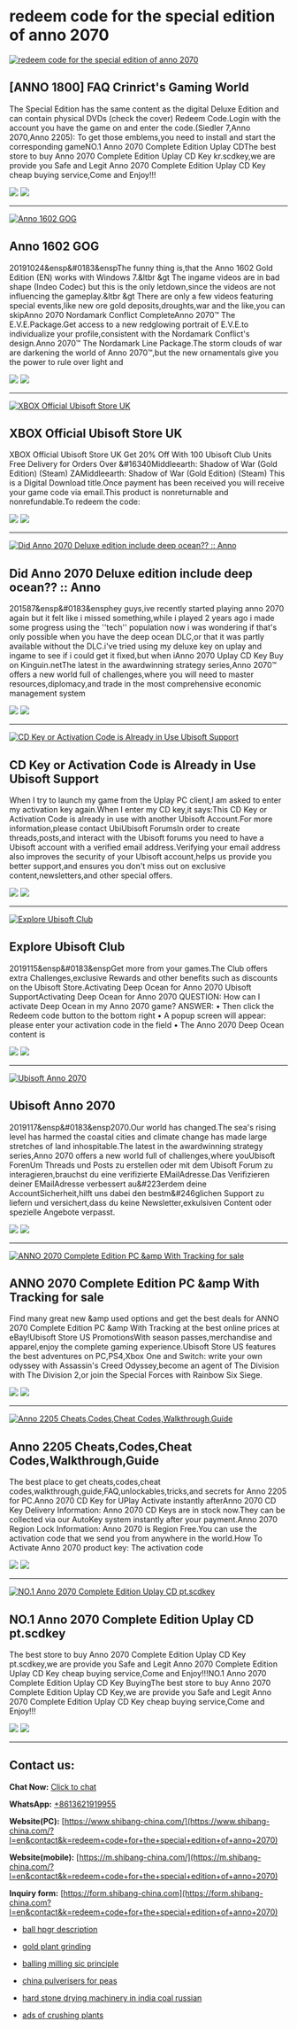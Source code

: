# redeem code for the special edition of anno 2070

<a href="https://swt.shibang-china.com/?l=en&img&k=redeem+code+for+the+special+edition+of+anno+2070" target="_blank">![redeem code for the special edition of anno 2070](http://static.shibang-china.com/all-800x300/1085.jpg)</a>

## [ANNO 1800] FAQ Crinrict's Gaming World
The Special Edition has the same content as the digital Deluxe Edition and can contain physical DVDs (check the cover) Redeem Code.Login with the account you have the game on and enter the code.(Siedler 7,Anno 2070,Anno 2205): To get those emblems,you need to install and start the corresponding gameNO.1 Anno 2070 Complete Edition Uplay CDThe best store to buy Anno 2070 Complete Edition Uplay CD Key kr.scdkey,we are provide you Safe and Legit Anno 2070 Complete Edition Uplay CD Key cheap buying service,Come and Enjoy!!!


<a href="https://whatsapp.shibangsoft.com/WhatsApp.php" target="_blank" title="WhatsApp">![](http://static.shibang-china.com/icon/whatsapp.png)</a> <a href="https://swt.shibang-china.com/?l=en&icon&k=redeem+code+for+the+special+edition+of+anno+2070" target="_blank">![](http://static.shibang-china.com/icon/chat-en.png)</a>

---

<a href="https://swt.shibang-china.com/?l=en&img&k=redeem+code+for+the+special+edition+of+anno+2070" target="_blank">![Anno 1602 GOG](http://static.shibang-china.com/all-800x300/284.jpg)</a>

## Anno 1602 GOG
20191024&ensp&#0183&enspThe funny thing is,that the Anno 1602 Gold Edition (EN) works with Windows 7.&ltbr &gt The ingame videos are in bad shape (Indeo Codec) but this is the only letdown,since the videos are not influencing the gameplay.&ltbr &gt There are only a few videos featuring special events,like new ore gold deposits,droughts,war and the like,you can skipAnno 2070 Nordamark Conflict CompleteAnno 2070™ The E.V.E.Package.Get access to a new redglowing portrait of E.V.E.to individualize your profile,consistent with the Nordamark Conflict's design.Anno 2070™ The Nordamark Line Package.The storm clouds of war are darkening the world of Anno 2070™,but the new ornamentals give you the power to rule over light and


<a href="https://whatsapp.shibangsoft.com/WhatsApp.php" target="_blank" title="WhatsApp">![](http://static.shibang-china.com/icon/whatsapp.png)</a> <a href="https://swt.shibang-china.com/?l=en&icon&k=redeem+code+for+the+special+edition+of+anno+2070" target="_blank">![](http://static.shibang-china.com/icon/chat-en.png)</a>

---

<a href="https://swt.shibang-china.com/?l=en&img&k=redeem+code+for+the+special+edition+of+anno+2070" target="_blank">![XBOX Official Ubisoft Store UK](http://static.shibang-china.com/all-800x300/891.jpg)</a>

## XBOX Official Ubisoft Store UK
XBOX Official Ubisoft Store UK Get 20% Off With 100 Ubisoft Club Units Free Delivery for Orders Over &#16340Middleearth: Shadow of War (Gold Edition) (Steam) ZAMiddleearth: Shadow of War (Gold Edition) (Steam) This is a Digital Download title.Once payment has been received you will receive your game code via email.This product is nonreturnable and nonrefundable.To redeem the code:


<a href="https://whatsapp.shibangsoft.com/WhatsApp.php" target="_blank" title="WhatsApp">![](http://static.shibang-china.com/icon/whatsapp.png)</a> <a href="https://swt.shibang-china.com/?l=en&icon&k=redeem+code+for+the+special+edition+of+anno+2070" target="_blank">![](http://static.shibang-china.com/icon/chat-en.png)</a>

---

<a href="https://swt.shibang-china.com/?l=en&img&k=redeem+code+for+the+special+edition+of+anno+2070" target="_blank">![Did Anno 2070 Deluxe edition include deep ocean?? :: Anno](http://static.shibang-china.com/all-800x300/1400.jpg)</a>

## Did Anno 2070 Deluxe edition include deep ocean?? :: Anno
201587&ensp&#0183&ensphey guys,ive recently started playing anno 2070 again but it felt like i missed something,while i played 2 years ago i made some progress using the ''tech'' population now i was wondering if that's only possible when you have the deep ocean DLC,or that it was partly available without the DLC.i've tried using my deluxe key on uplay and ingame to see if i could get it fixed,but when iAnno 2070 Uplay CD Key Buy on Kinguin.netThe latest in the awardwinning strategy series,Anno 2070™ offers a new world full of challenges,where you will need to master resources,diplomacy,and trade in the most comprehensive economic management system


<a href="https://whatsapp.shibangsoft.com/WhatsApp.php" target="_blank" title="WhatsApp">![](http://static.shibang-china.com/icon/whatsapp.png)</a> <a href="https://swt.shibang-china.com/?l=en&icon&k=redeem+code+for+the+special+edition+of+anno+2070" target="_blank">![](http://static.shibang-china.com/icon/chat-en.png)</a>

---

<a href="https://swt.shibang-china.com/?l=en&img&k=redeem+code+for+the+special+edition+of+anno+2070" target="_blank">![CD Key or Activation Code is Already in Use Ubisoft Support](http://static.shibang-china.com/all-800x300/382.jpg)</a>

## CD Key or Activation Code is Already in Use Ubisoft Support
When I try to launch my game from the Uplay PC client,I am asked to enter my activation key again.When I enter my CD key,it says:This CD Key or Activation Code is already in use with another Ubisoft Account.For more information,please contact UbiUbisoft ForumsIn order to create threads,posts,and interact with the Ubisoft forums you need to have a Ubisoft account with a verified email address.Verifying your email address also improves the security of your Ubisoft account,helps us provide you better support,and ensures you don't miss out on exclusive content,newsletters,and other special offers.


<a href="https://whatsapp.shibangsoft.com/WhatsApp.php" target="_blank" title="WhatsApp">![](http://static.shibang-china.com/icon/whatsapp.png)</a> <a href="https://swt.shibang-china.com/?l=en&icon&k=redeem+code+for+the+special+edition+of+anno+2070" target="_blank">![](http://static.shibang-china.com/icon/chat-en.png)</a>

---

<a href="https://swt.shibang-china.com/?l=en&img&k=redeem+code+for+the+special+edition+of+anno+2070" target="_blank">![Explore Ubisoft Club](http://static.shibang-china.com/all-800x300/579.jpg)</a>

## Explore Ubisoft Club
2019115&ensp&#0183&enspGet more from your games.The Club offers extra Challenges,exclusive Rewards and other benefits such as discounts on the Ubisoft Store.Activating Deep Ocean for Anno 2070 Ubisoft SupportActivating Deep Ocean for Anno 2070 QUESTION: How can I activate Deep Ocean in my Anno 2070 game? ANSWER: • Then click the Redeem code button to the bottom right • A popup screen will appear: please enter your activation code in the field • The Anno 2070 Deep Ocean content is


<a href="https://whatsapp.shibangsoft.com/WhatsApp.php" target="_blank" title="WhatsApp">![](http://static.shibang-china.com/icon/whatsapp.png)</a> <a href="https://swt.shibang-china.com/?l=en&icon&k=redeem+code+for+the+special+edition+of+anno+2070" target="_blank">![](http://static.shibang-china.com/icon/chat-en.png)</a>

---

<a href="https://swt.shibang-china.com/?l=en&img&k=redeem+code+for+the+special+edition+of+anno+2070" target="_blank">![Ubisoft Anno 2070](http://static.shibang-china.com/all-800x300/1508.jpg)</a>

## Ubisoft Anno 2070
2019117&ensp&#0183&ensp2070.Our world has changed.The sea's rising level has harmed the coastal cities and climate change has made large stretches of land inhospitable.The latest in the awardwinning strategy series,Anno 2070 offers a new world full of challenges,where youUbisoft ForenUm Threads und Posts zu erstellen oder mit dem Ubisoft Forum zu interagieren,brauchst du eine verifizierte EMailAdresse.Das Verifizieren deiner EMailAdresse verbessert au&#223erdem deine AccountSicherheit,hilft uns dabei den bestm&#246glichen Support zu liefern und versichert,dass du keine Newsletter,exkulsiven Content oder spezielle Angebote verpasst.


<a href="https://whatsapp.shibangsoft.com/WhatsApp.php" target="_blank" title="WhatsApp">![](http://static.shibang-china.com/icon/whatsapp.png)</a> <a href="https://swt.shibang-china.com/?l=en&icon&k=redeem+code+for+the+special+edition+of+anno+2070" target="_blank">![](http://static.shibang-china.com/icon/chat-en.png)</a>

---

<a href="https://swt.shibang-china.com/?l=en&img&k=redeem+code+for+the+special+edition+of+anno+2070" target="_blank">![ANNO 2070 Complete Edition PC &amp With Tracking for sale](http://static.shibang-china.com/all-800x300/382.jpg)</a>

## ANNO 2070 Complete Edition PC &amp With Tracking for sale
Find many great new &amp used options and get the best deals for ANNO 2070 Complete Edition PC &amp With Tracking at the best online prices at eBay!Ubisoft Store US PromotionsWith season passes,merchandise and apparel,enjoy the complete gaming experience.Ubisoft Store US features the best adventures on PC,PS4,Xbox One and Switch: write your own odyssey with Assassin's Creed Odyssey,become an agent of The Division with The Division 2,or join the Special Forces with Rainbow Six Siege.


<a href="https://whatsapp.shibangsoft.com/WhatsApp.php" target="_blank" title="WhatsApp">![](http://static.shibang-china.com/icon/whatsapp.png)</a> <a href="https://swt.shibang-china.com/?l=en&icon&k=redeem+code+for+the+special+edition+of+anno+2070" target="_blank">![](http://static.shibang-china.com/icon/chat-en.png)</a>

---

<a href="https://swt.shibang-china.com/?l=en&img&k=redeem+code+for+the+special+edition+of+anno+2070" target="_blank">![Anno 2205 Cheats,Codes,Cheat Codes,Walkthrough,Guide](http://static.shibang-china.com/all-800x300/918.jpg)</a>

## Anno 2205 Cheats,Codes,Cheat Codes,Walkthrough,Guide
The best place to get cheats,codes,cheat codes,walkthrough,guide,FAQ,unlockables,tricks,and secrets for Anno 2205 for PC.Anno 2070 CD Key for UPlay Activate instantly afterAnno 2070 CD Key Delivery Information: Anno 2070 CD Keys are in stock now.They can be collected via our AutoKey system instantly after your payment.Anno 2070 Region Lock Information: Anno 2070 is Region Free.You can use the activation code that we send you from anywhere in the world.How To Activate Anno 2070 product key: The activation code


<a href="https://whatsapp.shibangsoft.com/WhatsApp.php" target="_blank" title="WhatsApp">![](http://static.shibang-china.com/icon/whatsapp.png)</a> <a href="https://swt.shibang-china.com/?l=en&icon&k=redeem+code+for+the+special+edition+of+anno+2070" target="_blank">![](http://static.shibang-china.com/icon/chat-en.png)</a>

---

<a href="https://swt.shibang-china.com/?l=en&img&k=redeem+code+for+the+special+edition+of+anno+2070" target="_blank">![NO.1 Anno 2070 Complete Edition Uplay CD pt.scdkey](http://static.shibang-china.com/all-800x300/1047.jpg)</a>

## NO.1 Anno 2070 Complete Edition Uplay CD pt.scdkey
The best store to buy Anno 2070 Complete Edition Uplay CD Key pt.scdkey,we are provide you Safe and Legit Anno 2070 Complete Edition Uplay CD Key cheap buying service,Come and Enjoy!!!NO.1 Anno 2070 Complete Edition Uplay CD Key BuyingThe best store to buy Anno 2070 Complete Edition Uplay CD Key,we are provide you Safe and Legit Anno 2070 Complete Edition Uplay CD Key cheap buying service,Come and Enjoy!!!


<a href="https://whatsapp.shibangsoft.com/WhatsApp.php" target="_blank" title="WhatsApp">![](http://static.shibang-china.com/icon/whatsapp.png)</a> <a href="https://swt.shibang-china.com/?l=en&icon&k=redeem+code+for+the+special+edition+of+anno+2070" target="_blank">![](http://static.shibang-china.com/icon/chat-en.png)</a>

---
## Contact us:

**Chat Now:** [Click to chat](https://swt.shibang-china.com?l=en&contact&k=redeem+code+for+the+special+edition+of+anno+2070)

**WhatsApp:**  [+8613621919955](https://whatsapp.shibangsoft.com/WhatsApp.php)

**Website(PC):** [https://www.shibang-china.com/](https://www.shibang-china.com/?l=en&contact&k=redeem+code+for+the+special+edition+of+anno+2070)

**Website(mobile):** [https://m.shibang-china.com/](https://m.shibang-china.com/?l=en&contact&k=redeem+code+for+the+special+edition+of+anno+2070)

**Inquiry form:** [https://form.shibang-china.com](https://form.shibang-china.com?l=en&contact&k=redeem+code+for+the+special+edition+of+anno+2070)

* [ball hpgr description](../122/ball%20hpgr%20description.md)

* [gold plant grinding](../111/gold%20plant%20grinding.md)

* [balling milling sic principle](../116/balling%20milling%20sic%20principle.md)

* [china pulverisers for peas](../119/china%20pulverisers%20for%20peas.md)

* [hard stone drying machinery in india coal russian](../124/hard%20stone%20drying%20machinery%20in%20india%20coal%20russian.md)

* [ads of crushing plants](../114/ads%20of%20crushing%20plants.md)